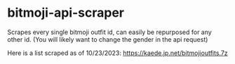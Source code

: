 # bitmoji-api-scraper
Scrapes every single bitmoji outfit id, can easily be repurposed for any other id. (You will likely want to change the gender in the api request)


Here is a list scraped as of 10/23/2023:
https://kaede.jp.net/bitmojioutfits.7z
